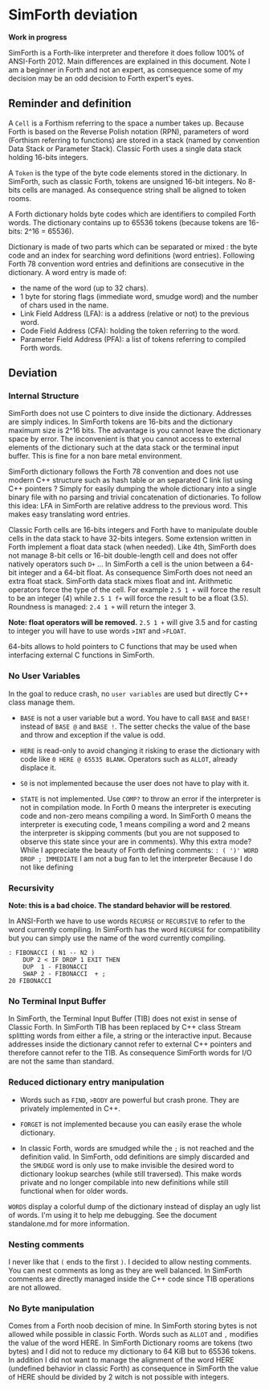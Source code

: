 # SimForth deviation

**Work in progress**

SimForth is a Forth-like interpreter and therefore it does follow 100% of
ANSI-Forth 2012. Main differences are explained in this document. Note I am a
beginner in Forth and not an expert, as consequence some of my decision may be
an odd decision to Forth expert's eyes.

## Reminder and definition

A `Cell` is a Forthism referring to the space a number takes up. Because Forth
is based on the Reverse Polish notation (RPN), parameters of word (Forthism
referring to functions) are stored in a stack (named by convention Data Stack or
Parameter Stack). Classic Forth uses a single data stack holding 16-bits
integers.

A `Token` is the type of the byte code elements stored in the dictionary. In
SimForth, such as classic Forth, tokens are unsigned 16-bit integers. No 8-bits
cells are managed. As consequence string shall be aligned to token rooms.

A Forth dictionary holds byte codes which are identifiers to compiled Forth
words. The dictionary contains up to 65536 tokens (because tokens are 16-bits: 2^16 =
65536).

Dictionary is made of two parts which can be separated or mixed : the byte
code and an index for searching word definitions (word entries). Following Forth
78 convention word entries and definitions are consecutive in the dictionary. A
word entry is made of:
- the name of the word (up to 32 chars).
- 1 byte for storing flags (immediate word, smudge word) and the number of chars
  used in the name.
- Link Field Address (LFA): is a address (relative or not) to the previous word.
- Code Field Address (CFA): holding the token referring to the word.
- Parameter Field Address (PFA): a list of tokens referring to compiled Forth words.

## Deviation

### Internal Structure

SimForth does not use C pointers to dive inside the dictionary. Addresses are
simply indices. In SimForth tokens are 16-bits and the dictionary maximum size
is 2^16 bits. The advantage is you cannot leave the dictionary space by
error. The inconvenient is that you cannot access to external elements of the
dictionary such at the data stack or the terminal input buffer. This is fine for
a non bare metal environment.

SimForth dictionary follows the Forth 78 convention and does not use modern C++
structure such as hash table or an separated C link list using C++ pointers ?
Simply for easily dumping the whole dictionary into a single binary file with no
parsing and trivial concatenation of dictionaries. To follow this idea: LFA in
SimForth are relative address to the previous word. This makes easy translating
word entries.

Classic Forth cells are 16-bits integers and Forth have to manipulate double
cells in the data stack to have 32-bits integers. Some extension written in
Forth implement a float data stack (when needed). Like 4th, SimForth does not
manage 8-bit cells or 16-bit double-length cell and does not offer natively
operators such `D+` ... In SimForth a cell is the union between a 64-bit integer
and a 64-bit float. As consequence SimForth does not need an extra float
stack. SimForth data stack mixes float and int. Arithmetic operators force the
type of the cell. For example `2.5 1 +` will force the result to be an integer
(4) while `2.5 1 f+` will force the result to be a float (3.5). Roundness is
managed: `2.4 1 +` will return the integer 3.

**Note: float operators will be removed.** `2.5 1 +` will give 3.5 and for casting
to integer you will have to use words `>INT` and `>FLOAT`.

64-bits allows to hold pointers to C functions that may be used when interfacing
external C functions in SimForth.

### No User Variables

In the goal to reduce crash, no `user variables` are used but directly C++ class
manage them.

* `BASE` is not a user variable but a word. You have to call `BASE` and `BASE!`
  instead of `BASE @` and `BASE !`. The setter checks the value of the base and
  throw and exception if the value is odd.

* `HERE` is read-only to avoid changing it risking to erase the dictionary with
  code like `0 HERE @ 65535 BLANK`.  Operators such as `ALLOT`, already displace
  it.

* `S0` is not implemented because the user does not have to play with it.

* `STATE` is not implemented. Use `COMP?` to throw an error if the interpreter
  is not in compilation mode. In Forth 0 means the interpreter is executing code
  and non-zero means compiling a word.  In SimForth 0 means the interpreter is
  executing code, 1 means compiling a word and 2 means the interpreter is
  skipping comments (but you are not supposed to observe this state since your
  are in comments). Why this extra mode? While I appreciate the beauty of Forth
  defining comments: `: ( ')' WORD DROP ; IMMEDIATE` I am not a bug fan to let
  the interpreter Because I do not like defining

### Recursivity

**Note: this is a bad choice. The standard behavior will be restored**.

In ANSI-Forth we have to use words `RECURSE` or `RECURSIVE` to refer to the word
currently compiling. In SimForth has the word `RECURSE` for compatibility but
you can simply use the name of the word currently compiling.

```
: FIBONACCI ( N1 -- N2 )
    DUP 2 < IF DROP 1 EXIT THEN
    DUP  1 - FIBONACCI
    SWAP 2 - FIBONACCI  + ;
20 FIBONACCI
```

### No Terminal Input Buffer

In SimForth, the Terminal Input Buffer (TIB) does not exist in sense of Classic
Forth. In SimForth TIB has been replaced by C++ class Stream splitting words
from either a file, a string or the interactive input. Because addresses inside
the dictionary cannot refer to external C++ pointers and therefore cannot refer
to the TIB. As consequence SimForth words for I/O are not the same than
standard.

### Reduced dictionary entry manipulation

* Words such as `FIND`, `>BODY` are powerful but crash prone. They are privately
  implemented in C++.

* `FORGET` is not implemented because you can easily erase the whole dictionary.

* In classic Forth, words are smudged while the `;` is not reached and the
  definition valid. In SimForth, odd definitions are simply discarded and the
  `SMUDGE` word is only use to make invisible the desired word to dictionary
  lookup searches (while still traversed). This make words private and no longer
  compilable into new definitions while still functional when for older words.

`WORDS` display a colorful dump of the dictionary instead of display an ugly
list of words. I'm using it to help me debugging. See the document standalone.md
for more information.

### Nesting comments

I never like that `(` ends to the first `)`. I decided to allow nesting
comments. You can nest comments as long as they are well balanced. In SimForth
comments are directly managed inside the C++ code since TIB operations are not
allowed.

### No Byte manipulation

Comes from a Forth noob decision of mine. In SimForth storing bytes is not
allowed while possible in classic Forth. Words such as `ALLOT` and `,` modifies
the value of the word HERE. In SimForth Dictionary rooms are tokens (two bytes)
and I did not to reduce my dictionary to 64 KiB but to 65536 tokens. In addition
I did not want to manage the alignment of the word HERE (undefined behavior in
classic Forth) as consequence in SimForth the value of HERE should be divided by
2 witch is not possible with integers.
